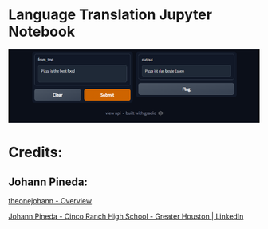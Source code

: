 # Language Translation Jupyter Notebook

![Screenshot (1).png](Language%20Translation%20Jupyter%20Notebook%20dd7fd03b449846bf87958b2cb1f2e398/Screenshot_(1).png)

# Credits:

## Johann Pineda:

[theonejohann - Overview](https://github.com/theonejohann)

[Johann Pineda - Cinco Ranch High School - Greater Houston | LinkedIn](https://www.linkedin.com/in/johann-pineda-97992a235/)